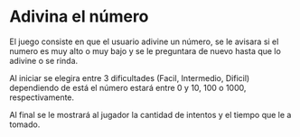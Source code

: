 # Adivina el número

El juego consiste en que el usuario adivine un número, se le avisara si el numero es muy alto o muy bajo y se le preguntara de nuevo hasta que lo adivine o se rinda. 

Al iniciar se elegira entre 3 dificultades (Facil, Intermedio, Dificil) dependiendo de está el número estará entre 0 y 10, 100 o 1000, respectivamente. 

Al final se le mostrará al jugador la cantidad de intentos y el tiempo que le a tomado. 